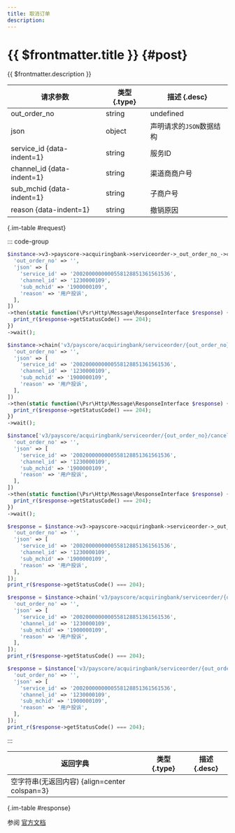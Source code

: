 ```yaml
---
title: 取消订单
description: 
---
```


# {{ $frontmatter.title }} {#post}

{{ $frontmatter.description }}

| 请求参数 | 类型 {.type} | 描述 {.desc}
| --- | --- | ---
| out_order_no | string | undefined
| json | object | 声明请求的`JSON`数据结构
| service_id {data-indent=1} | string | 服务ID
| channel_id {data-indent=1} | string | 渠道商商户号
| sub_mchid {data-indent=1} | string | 子商户号
| reason {data-indent=1} | string | 撤销原因

{.im-table #request}

::: code-group

```php [异步纯链式]
$instance->v3->payscore->acquiringbank->serviceorder->_out_order_no_->cancel->postAsync([
  'out_order_no' => '',
  'json' => [
    'service_id' => '2002000000000558128851361561536',
    'channel_id' => '1230000109',
    'sub_mchid' => '1900000109',
    'reason' => '用户投诉',
  ],
])
->then(static function(\Psr\Http\Message\ResponseInterface $response) {
  print_r($response->getStatusCode() === 204);
})
->wait();
```

```php [异步声明式]
$instance->chain('v3/payscore/acquiringbank/serviceorder/{out_order_no}/cancel')->postAsync([
  'out_order_no' => '',
  'json' => [
    'service_id' => '2002000000000558128851361561536',
    'channel_id' => '1230000109',
    'sub_mchid' => '1900000109',
    'reason' => '用户投诉',
  ],
])
->then(static function(\Psr\Http\Message\ResponseInterface $response) {
  print_r($response->getStatusCode() === 204);
})
->wait();
```

```php [异步属性式]
$instance['v3/payscore/acquiringbank/serviceorder/{out_order_no}/cancel']->postAsync([
  'out_order_no' => '',
  'json' => [
    'service_id' => '2002000000000558128851361561536',
    'channel_id' => '1230000109',
    'sub_mchid' => '1900000109',
    'reason' => '用户投诉',
  ],
])
->then(static function(\Psr\Http\Message\ResponseInterface $response) {
  print_r($response->getStatusCode() === 204);
})
->wait();
```

```php [同步纯链式]
$response = $instance->v3->payscore->acquiringbank->serviceorder->_out_order_no_->cancel->post([
  'out_order_no' => '',
  'json' => [
    'service_id' => '2002000000000558128851361561536',
    'channel_id' => '1230000109',
    'sub_mchid' => '1900000109',
    'reason' => '用户投诉',
  ],
]);
print_r($response->getStatusCode() === 204);
```

```php [同步声明式]
$response = $instance->chain('v3/payscore/acquiringbank/serviceorder/{out_order_no}/cancel')->post([
  'out_order_no' => '',
  'json' => [
    'service_id' => '2002000000000558128851361561536',
    'channel_id' => '1230000109',
    'sub_mchid' => '1900000109',
    'reason' => '用户投诉',
  ],
]);
print_r($response->getStatusCode() === 204);
```

```php [同步属性式]
$response = $instance['v3/payscore/acquiringbank/serviceorder/{out_order_no}/cancel']->post([
  'out_order_no' => '',
  'json' => [
    'service_id' => '2002000000000558128851361561536',
    'channel_id' => '1230000109',
    'sub_mchid' => '1900000109',
    'reason' => '用户投诉',
  ],
]);
print_r($response->getStatusCode() === 204);
```

:::

| 返回字典 | 类型 {.type} | 描述 {.desc}
| --- | --- | ---
| 空字符串(无返回内容) {align=center colspan=3}

{.im-table #response}

参阅 [官方文档](https://pay.weixin.qq.com/docs/partner/apis/partner-institution-weixin-pay-score/acquiring-bank-service-order/cancel-acquiring-bank-service-order.html)
